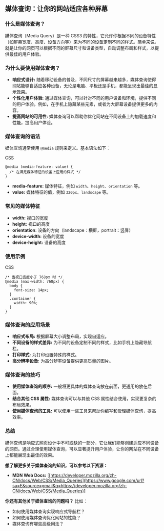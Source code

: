 ## 媒体查询：让你的网站适应各种屏幕

### 什么是媒体查询？

媒体查询（Media Query）是一种 CSS3 的特性，它允许你根据不同的设备特性（如屏幕宽度、高度、设备方向等）来为不同的设备定制不同的样式。简单来说，就是让你的网页可以根据不同的屏幕尺寸和设备类型，自动调整布局和样式，以提供最佳的用户体验。

### 为什么要使用媒体查询？

- **响应式设计:** 随着移动设备的普及，不同尺寸的屏幕越来越多，媒体查询使得网站能够自适应各种设备，无论是电脑、平板还是手机，都能呈现出最佳的显示效果。
- **个性化用户体验:** 通过媒体查询，可以针对不同的用户设备和环境，提供不同的用户体验。例如，在手机上隐藏某些元素，或者为大屏幕设备提供更多的内容。
- **提高网站的可用性:** 媒体查询可以帮助你优化网站在不同设备上的加载速度和性能，提高用户体验。

### 媒体查询的语法

媒体查询通常使用 `@media` 规则来定义。基本语法如下：

CSS

```
@media (media-feature: value) {
  /* 在满足媒体特征的设备上应用的样式 */
}
```

- **media-feature:** 媒体特征，例如 `width`、`height`、`orientation` 等。
- **value:** 媒体特征的值，例如 `320px`、`landscape` 等。

### 常见的媒体特征

- **width:** 视口的宽度
- **height:** 视口的高度
- **orientation:** 设备的方向（landscape：横屏，portrait：竖屏）
- **device-width:** 设备的宽度
- **device-height:** 设备的高度

### 使用示例

CSS

```
/* 当视口宽度小于 768px 时 */
@media (max-width: 768px) {
  body {
    font-size: 14px;
  }
  .container {
    width: 90%;
  }
}
```

### 媒体查询的应用场景

- **响应式布局:** 根据屏幕大小调整布局，实现自适应。
- **不同设备的样式差异:** 为不同的设备定制不同的样式，比如手机上隐藏导航栏。
- **打印样式:** 为打印设置特殊的样式。
- **高分辨率设备:** 为高分辨率设备提供更高质量的图片。

### 媒体查询的技巧

- **使用媒体查询的顺序:** 一般将更具体的媒体查询放在前面，更通用的放在后面。
- **结合其他 CSS 属性:** 媒体查询可以与其他 CSS 属性结合使用，实现更复杂的布局效果。
- **使用媒体查询的工具:** 可以使用一些工具来帮助你编写和管理媒体查询，提高效率。

### 总结

媒体查询是响应式网页设计中不可或缺的一部分，它让我们能够创建适应不同设备的网页。通过合理使用媒体查询，可以显著提升用户体验，让你的网站在不同设备上都能展现出最佳的效果。

**想了解更多关于媒体查询的知识，可以参考以下资源：**

- **MDN Web Docs:** [[https://developer.mozilla.org/zh-CN/docs/Web/CSS/Media_Queries](https://www.google.com/url?sa=E&source=gmail&q=https://developer.mozilla.org/zh-CN/docs/Web/CSS/Media_Queries)]

**你还有其他关于媒体查询的问题吗？** 比如：

- 如何使用媒体查询实现响应式导航栏？
- 如何使用媒体查询优化网站的性能？
- 媒体查询有哪些高级用法？